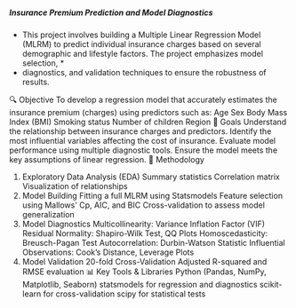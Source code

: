 ##### Insurance Premium Prediction and Model Diagnostics
* This project involves building a Multiple Linear Regression Model (MLRM) to predict individual insurance charges based on several demographic and lifestyle factors. The project emphasizes model selection, *
* diagnostics, and validation techniques to ensure the robustness of results.

🔍 Objective
To develop a regression model that accurately estimates the insurance premium (charges) using predictors such as:
Age
Sex
Body Mass Index (BMI)
Smoking status
Number of children
Region
🎯 Goals
Understand the relationship between insurance charges and predictors.
Identify the most influential variables affecting the cost of insurance.
Evaluate model performance using multiple diagnostic tools.
Ensure the model meets the key assumptions of linear regression.
🧪 Methodology
1. Exploratory Data Analysis (EDA)
Summary statistics
Correlation matrix
Visualization of relationships
2. Model Building
Fitting a full MLRM using Statsmodels
Feature selection using Mallows' Cp, AIC, and BIC
Cross-validation to assess model generalization
3. Model Diagnostics
Multicollinearity: Variance Inflation Factor (VIF)
Residual Normality: Shapiro-Wilk Test, QQ Plots
Homoscedasticity: Breusch-Pagan Test
Autocorrelation: Durbin-Watson Statistic
Influential Observations: Cook’s Distance, Leverage Plots
4. Model Validation
20-fold Cross-Validation
Adjusted R-squared and RMSE evaluation
📊 Key Tools & Libraries
Python (Pandas, NumPy, Matplotlib, Seaborn)
statsmodels for regression and diagnostics
scikit-learn for cross-validation
scipy for statistical tests
